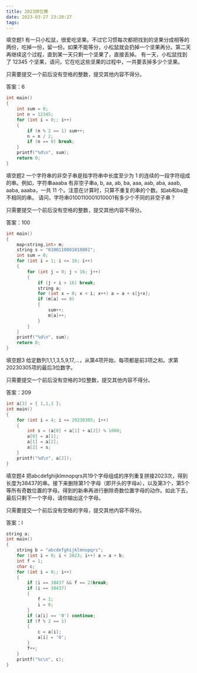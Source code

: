 ```yaml
---
title: 2023排位赛
date: 2023-03-27 23:20:27
tags:
---
```


填空题1
有一只小松鼠，很爱吃坚果。不过它习惯每次都把找到的坚果分成相等的两份，吃掉一份，留一份。如果不能等分，小松鼠就会扔掉一个坚果再分。第二天再继续这个过程，直到某一天只剩一个坚果了，直接丢掉。
有一天，小松鼠找到了 12345 个坚果，请问，它在吃这些坚果的过程中，一共要丢掉多少个坚果。

只需要提交一个前后没有空格的整数，提交其他内容不得分。

答案：6

```c
int main()
{
    int sum = 0;
    int n = 12345;
    for (int i = 0;; i++)
    {
        if (n % 2 == 1) sum++;
        n = n / 2;
        if (n == 0) break;
    }
    printf("%d\n", sum);
    return 0;
}
```

填空题2 
一个字符串的非空子串是指字符串中长度至少为 1 的连续的一段字符组成的串。例如，字符串aaaba 有非空子串a, b, aa, ab, ba, aaa, aab, aba, aaab, aaba, aaaba，一共 11 个。注意在计算时，只算不重复的串的个数。如ab和ba是不相同的串。
请问，字符串0100110001010001有多少个不同的非空子串？

只需要提交一个前后没有空格的整数，提交其他内容不得分。

答案：100

```c
int main()
{
    map<string,int> m;
    string s = "0100110001010001";
    int sum = 0;
    for (int i = 1; i <= 16; i++)
    {
        for (int j = 0; j < 16; j++)
        {
            if (j + i > 16) break;
            string a;
            for (int x = 0; x < i; x++) a = a + s[j+x];
            if (m[a] == 0)
            {
                sum++;
                m[a]++;
            }
        }
    }
    printf("%d\n", sum);
    return 0;
}
```

填空题3 
给定数列1,1,1,3,5,9,17,…，从第4项开始，每项都是前3项之和。求第20230305项的最后3位数字。

只需要提交一个前后没有空格的3位整数，提交其他内容不得分。

答案：209

```c
int a[3] = { 1,1,1 };
int main()
{
    for (int i = 4; i <= 20230305; i++)
    {
        int s = (a[0] + a[1] + a[2]) % 1000;
        a[0] = a[1];
        a[1] = a[2];
        a[2] = s;
    }
    printf("%d\n", a[2]);
}
```

填空题4
把abcdefghijklmnopqrs共19个字母组成的序列重复拼接2023次，得到长度为38437的串。接下来删除第1个字母（即开头的字母a），以及第3个，第5个等所有奇数位置的字母。得到的新串再进行删除奇数位置字母的动作。如此下去，最后只剩下一个字母，请你输出这个字母。

只需要提交一个前后没有空格的字母，提交其他内容不得分。

答案：l

```c
string a;
int main()
{
    string b = "abcdefghijklmnopqrs";
    for (int i = 0; i < 2023; i++) a = a + b;
    int f = 1;
    char c;
    for (int i = 0;; i++)
    {
        if (i == 38437 && f == 2)break;
        if (i == 38437)
        {
            f = 1;
            i = 0;
        }
        if (a[i] == '0') continue;
        if (f % 2 == 1)
        {
            c = a[i];
            a[i] = '0';
        }
        f++;
    }
    printf("%c\n", c);
}
```
